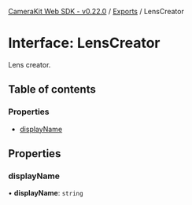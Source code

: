 [CameraKit Web SDK - v0.22.0](../README.md) / [Exports](../modules.md) / LensCreator

# Interface: LensCreator

Lens creator.

## Table of contents

### Properties

- [displayName](LensCreator.md#displayname)

## Properties

### displayName

• **displayName**: `string`

